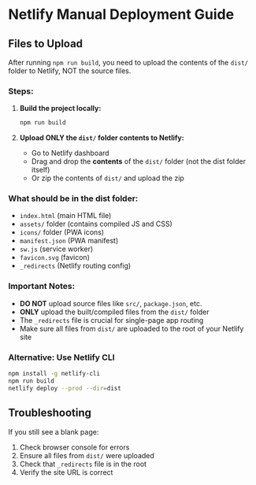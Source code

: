 # Netlify Manual Deployment Guide

## Files to Upload

After running `npm run build`, you need to upload the contents of the `dist/` folder to Netlify, NOT the source files.

### Steps:

1. **Build the project locally:**
   ```bash
   npm run build
   ```

2. **Upload ONLY the `dist/` folder contents to Netlify:**
   - Go to Netlify dashboard
   - Drag and drop the **contents** of the `dist/` folder (not the dist folder itself)
   - Or zip the contents of `dist/` and upload the zip

### What should be in the dist folder:
- `index.html` (main HTML file)
- `assets/` folder (contains compiled JS and CSS)
- `icons/` folder (PWA icons)
- `manifest.json` (PWA manifest)
- `sw.js` (service worker)
- `favicon.svg` (favicon)
- `_redirects` (Netlify routing config)

### Important Notes:
- **DO NOT** upload source files like `src/`, `package.json`, etc.
- **ONLY** upload the built/compiled files from the `dist/` folder
- The `_redirects` file is crucial for single-page app routing
- Make sure all files from `dist/` are uploaded to the root of your Netlify site

### Alternative: Use Netlify CLI
```bash
npm install -g netlify-cli
npm run build
netlify deploy --prod --dir=dist
```

## Troubleshooting

If you still see a blank page:
1. Check browser console for errors
2. Ensure all files from `dist/` were uploaded
3. Check that `_redirects` file is in the root
4. Verify the site URL is correct